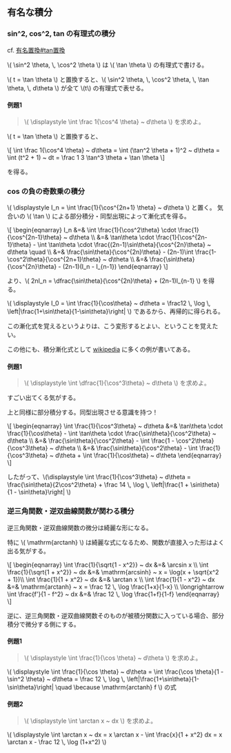 ## 有名な積分

### sin^2, cos^2, tan の有理式の積分

cf. [有名置換#tan置換](./famous_substitution.md#tan-置換)

\\( \sin^2 \theta, \\, \cos^2 \theta \\) は \\( \tan \theta \\) の有理式で書ける。

\\( t = \tan \theta \\) と置換すると、\\( \sin^2 \theta, \\, \cos^2 \theta, \\, \tan \theta, \\, d\theta \\) が全て \\(t\\) の有理式で表せる。

#### 例題1

> \\( \displaystyle \int \frac 1{\cos^4 \theta} ~ d\theta \\) を求めよ。

\\( t = \tan \theta \\) と置換すると、

\\[
    \int \frac 1{\cos^4 \theta} ~ d\theta
        = \int (\tan^2 \theta + 1)^2 ~ d\theta
        = \int (t^2 + 1) ~ dt
        = \frac 1 3 \tan^3 \theta + \tan \theta
\\]

を得る。



### cos の負の奇数乗の積分

\\( \displaystyle I_n = \int \frac{1}{\cos^{2n+1} \theta} ~ d\theta \\) と置く。
気合いの \\( \tan \\) による部分積分・同型出現によって漸化式を得る。

\\[
    \begin{eqnarray}
        I_n
            &=& \int \frac{1}{\cos^2\theta} \cdot \frac{1}{\cos^{2n-1}\theta} ~ d\theta \\\\
            &=& \tan\theta \cdot \frac{1}{\cos^{2n-1}\theta} - \int \tan\theta \cdot \frac{(2n-1)\sin\theta}{\cos^{2n}\theta} ~ d\theta \quad \\\\
            &=& \frac{\sin\theta}{\cos^{2n}\theta} - (2n-1)\int \frac{1-\cos^2\theta}{\cos^{2n+1}\theta} ~ d\theta \\\\
            &=& \frac{\sin\theta}{\cos^{2n}\theta} - (2n-1)(I_n - I_{n-1})
    \end{eqnarray}
\\]

より、\\( 2nI_n = \dfrac{\sin\theta}{\cos^{2n}\theta} + (2n-1)I_{n-1} \\) を得る。

\\( \displaystyle I_0 = \int \frac{1}{\cos\theta} ~ d\theta = \frac12 \\, \log \\, \left|\frac{1+\sin\theta}{1-\sin\theta}\right| \\) であるから、再帰的に得られる。

この漸化式を覚えるというよりは、こう変形するとよい、ということを覚えたい。

この他にも、積分漸化式として [wikipedia](https://en.wikipedia.org/wiki/Integration_by_reduction_formulae) に多くの例が書いてある。

#### 例題1

> \\( \displaystyle \int \dfrac{1}{\cos^3\theta} ~ d\theta \\) を求めよ。

すごい出てくる気がする。

上と同様に部分積分する。同型出現させる意識を持つ！

\\[
    \begin{eqnarray}
        \int \frac{1}{\cos^3\theta} ~ d\theta
            &=& \tan\theta \cdot \frac{1}{\cos\theta} - \int \tan\theta \cdot \frac{\sin\theta}{\cos^2\theta} ~ d\theta \\\\
            &=& \frac{\sin\theta}{\cos^2\theta} - \int \frac{1 - \cos^2\theta}{\cos^3\theta} ~ d\theta \\\\
            &=& \frac{\sin\theta}{\cos^2\theta} - \int \frac{1}{\cos^3\theta} ~ d\theta + \int \frac{1}{\cos\theta} ~ d\theta
    \end{eqnarray}
\\]

したがって、\\(\displaystyle \int \frac{1}{\cos^3\theta} ~ d\theta = \frac{\sin\theta}{2\cos^2\theta} + \frac 14 \\, \log \\, \left|\frac{1 + \sin\theta}{1 - \sin\theta}\right| \\)


### 逆三角関数・逆双曲線関数が関わる積分

逆三角関数・逆双曲線関数の微分は綺麗な形になる。

特に \\( \mathrm{arctanh} \\) は綺麗な式になるため、関数が直接入った形はよく出る気がする。

\\[
    \begin{eqnarray}
        \int \frac{1}{\sqrt{1 - x^2}} ~ dx &=& \arcsin x \\\\
        \int \frac{1}{\sqrt{1 + x^2}} ~ dx &=& \mathrm{arcsinh} ~ x = \log(x + \sqrt{x^2 + 1})\\\\
        \int \frac{1}{1 + x^2} ~ dx &=& \arctan x \\\\
        \int \frac{1}{1 - x^2} ~ dx &=& \mathrm{arctanh} ~ x = \frac 12 \\, \log \frac{1+x}{1-x} \\\\
        \longrightarrow \int \frac{f'}{1 - f^2} ~ dx &=& \frac 12 \\, \log \frac{1+f}{1-f}
    \end{eqnarray}
\\]

逆に、逆三角関数・逆双曲線関数そのものが被積分関数に入っている場合、部分積分で微分する側にする。

#### 例題1

> \\( \displaystyle \int \frac{1}{\cos \theta} ~ d\theta \\) を求めよ。

\\( \displaystyle \int \frac{1}{\cos \theta} ~ d\theta = \int \frac{\cos \theta}{1 - \sin^2 \theta} ~ d\theta = \frac 12 \\, \log \\, \left|\frac{1+\sin\theta}{1-\sin\theta}\right| \quad \because \mathrm{arctanh} f \\) の式

#### 例題2

> \\( \displaystyle \int \arctan x ~ dx \\) を求めよ。

\\( \displaystyle \int \arctan x ~ dx = x \arctan x - \int \frac{x}{1 + x^2} dx = x \arctan x - \frac 12 \\, \log (1+x^2) \\)
